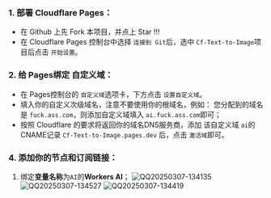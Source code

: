 ### 1. 部署 Cloudflare Pages：
   - 在 Github 上先 Fork 本项目，并点上 Star !!!
   - 在 Cloudflare Pages 控制台中选择 `连接到 Git`后，选中 `Cf-Text-to-Image`项目后点击 `开始设置`。

### 2. 给 Pages绑定 自定义域：
   - 在 Pages控制台的 `自定义域`选项卡，下方点击 `设置自定义域`。
   - 填入你的自定义次级域名，注意不要使用你的根域名，例如：
     您分配到的域名是 `fuck.ass.com`，则添加自定义域填入 `ai.fuck.ass.com`即可；
   - 按照 Cloudflare 的要求将返回你的域名DNS服务商，添加 该自定义域 `ai`的 CNAME记录 `Cf-Text-to-Image.pages.dev` 后，点击 `激活域`即可。
### 4. 添加你的节点和订阅链接：
   1. 绑定**变量名称**为`AI`的**Workers AI**；
![QQ20250307-134135](https://github.com/user-attachments/assets/8e31f8a6-6ee1-4742-b933-d1dfbd39f23d)
![QQ20250307-134527](https://github.com/user-attachments/assets/0daf3593-9c42-41bf-b5eb-c80afd4ab130)
![QQ20250307-134419](https://github.com/user-attachments/assets/57fdc2c9-f998-4f70-a729-862a002898b6)
